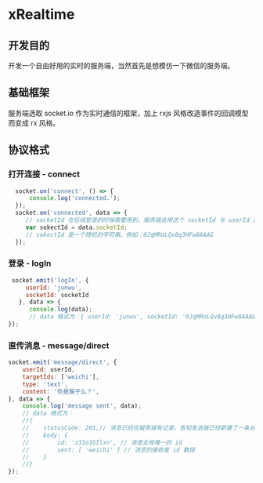 # xRealtime

## 开发目的
开发一个自由好用的实时的服务端，当然首先是想模仿一下微信的服务端。

## 基础框架

服务端选取 socket.io 作为实时通信的框架，加上 rxjs 风格改造事件的回调模型而变成 rx 风格。

## 协议格式

### 打开连接 - connect

```js
  socket.on('connect', () => {
      console.log('connected.');
  });
  socket.on('connected', data => {
     // socketId 在后续登录的时候需要用到，服务端会用这个 socketId 与 userId 进行映射
     var sokectId = data.socketId;
     // sokectId 是一个随机的字符串。例如：0JqMRoLQv8q3HFw8AAAG
  });
```

### 登录 - logIn

```js
 socket.emit('logIn', {
     userId: 'junwu',
     socketId: socketId
   }, data => {
      console.log(data);
      // data 格式为：{ userId: 'junwu', socketId: '0JqMRoLQv8q3HFw8AAAG' }
});
```

### 直传消息 - message/direct

```js
socket.emit('message/direct', {
    userId: userId,
    targetIds: ['weichi'],
    type: 'text',
    content: '你是猴子么？',
}, data => {
    console.log('message sent', data);
    // data 格式为：
    //{ 
    //    statusCode: 201,// 消息已经在服务端有记录，告知发送端已经新建了一条对应的消息
    //    body: { 
    //        id: 'z31o1GIlxn', // 消息全局唯一的 id
    //        sent: [ 'weichi' ] // 消息的接收者 id 数组
    //    }
    //}
});
```